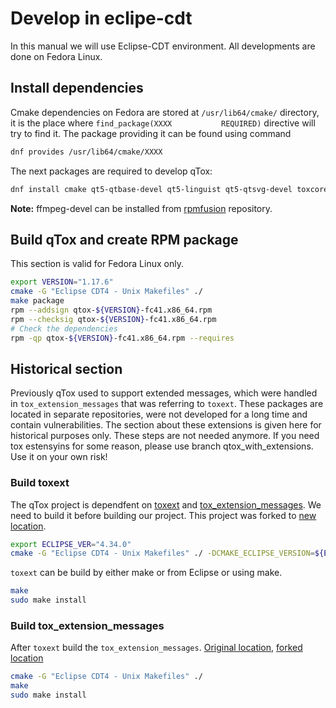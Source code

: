 # Develop in eclipe-cdt
In this manual we will use Eclipse-CDT environment. All developments are done on Fedora Linux.

## Install dependencies
Cmake dependencies on Fedora are stored at `/usr/lib64/cmake/` directory, it is the place where `find_package(XXXX           REQUIRED)` directive will try to find it. The package providing it can be found using command

```bash
dnf provides /usr/lib64/cmake/XXXX
```

The next packages are required to develop qTox:

```bash
dnf install cmake qt5-qtbase-devel qt5-linguist qt5-qtsvg-devel toxcore-devel libasan ffmpeg-devel libavif-devel qrencode-devel libsodium-devel libswscale-free-devel sqlcipher-devel libvpx-devel libexif-devel kf5-sonnet-devel openal-soft-devel libXScrnSaver-devel rpm-build rpm-sign
```
**Note:** ffmpeg-devel can be installed from [rpmfusion](https://rpmfusion.org) repository.

## Build qTox and create RPM package
This section is valid for Fedora Linux only.

```bash
export VERSION="1.17.6"
cmake -G "Eclipse CDT4 - Unix Makefiles" ./
make package
rpm --addsign qtox-${VERSION}-fc41.x86_64.rpm
rpm --checksig qtox-${VERSION}-fc41.x86_64.rpm
# Check the dependencies
rpm -qp qtox-${VERSION}-fc41.x86_64.rpm --requires
```

## Historical section
Previously qTox used to support extended messages, which were handled in `tox_extension_messages` that was referring to `toxext`. These packages are located in separate repositories, were not developed for a long time and contain vulnerabilities. The section about these extensions is given here for historical purposes only. These steps are not needed anymore. If you need tox estensyins for some reason, please use branch qtox_with_extensions. Use it on your own risk!

### Build toxext
The qTox project is dependfent on [toxext](https://github.com/toxext/toxext) and [tox_extension_messages](https://github.com/toxext/tox_extension_messages). We need to build it before building our project. This project was forked to [new location](https://github.com/nickolay168/toxext).

```bash
export ECLIPSE_VER="4.34.0"
cmake -G "Eclipse CDT4 - Unix Makefiles" ./ -DCMAKE_ECLIPSE_VERSION=${ECLIPSE_VER}
```

`toxext` can be build by either make or from Eclipse or using make.

```bash
make
sudo make install
```

### Build tox_extension_messages
After `toxext` build the `tox_extension_messages`. [Original location](https://github.com/toxext/tox_extension_messages), [forked location](https://github.com/nickolay168/tox_extension_messages)

```bash
cmake -G "Eclipse CDT4 - Unix Makefiles" ./
make
sudo make install
```
